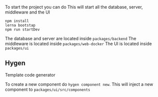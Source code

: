 To start the project you can do
This will start all the database, server, middleware and the UI

```
npm install
lerna bootstap
npm run startDev
```

The database and server are located inside `packages/backend`
The middleware is located inside `packages/web-docker`
The UI is located inside `packages/ui`

## Hygen

Template code generator

To create a new component do `hygen component new`. This will inject a new component to `packages/ui/src/components`
